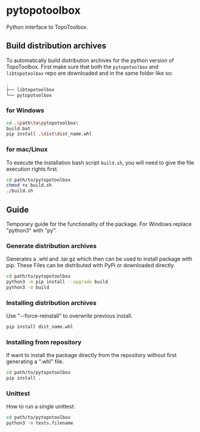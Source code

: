 # pytopotoolbox

Python interface to TopoToolbox.

## Build distribution archives

To automatically build distribution archives for the python version of TopoToolbox. First make sure that both the `pytopotoolbox` and `libtopotoolbox` repo are downloaded and in the same folder like so:

```bash
.
├── libtopotoolbox
└── pytopotoolbox
```

### for Windows

```bash
cd .\path\to\pytopotoolbox\
build.bat
pip install .\dist\dist_name.whl
```

### for mac/Linux

To execute the installation bash script `build.sh`, you will need to give the file execution rights first.

```bash
cd path/to/pytopotoolbox
chmod +x build.sh
./build.sh
```

## Guide

Temporary guide for the functionality of the package. For Windows replace "python3" with "py".

### Generate distribution archives

Generates a .whl and .tar.gz which then can be used to install package with pip.
These Files can be distributed with PyPi or downloaded directly.

```bash
cd path/to/pytopotoolbox
python3 -m pip install --upgrade build
python3 -m build
```

### Installing distribution archives

Use "--force-reinstall" to overwrite previous install.

```bash
pip install dist_name.whl
```

### Installing from repository

If want to install the package directly from the repository without first generating a ".whl" file.

```bash
cd path/to/pytopotoolbox
pip install .
```

### Unittest

How to run a single unittest:

```bash
cd path/to/pytopotoolbox
python3 -m tests.filename 
```
